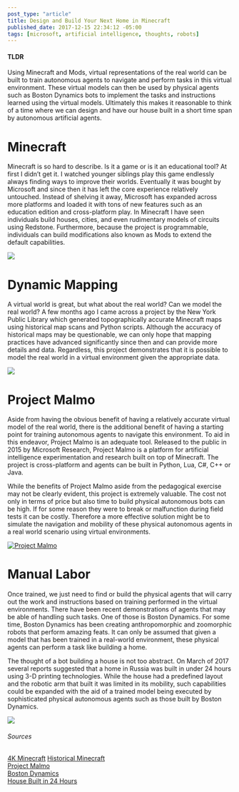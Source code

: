 ```yaml
---
post_type: "article" 
title: Design and Build Your Next Home in Minecraft
published_date: 2017-12-15 22:34:12 -05:00
tags: [microsoft, artificial intelligence, thoughts, robots]
---
```


#### TLDR

Using Minecraft and Mods, virtual representations of the real world can be built to train autonomous agents to navigate and perform tasks in this virtual environment. These virtual models can then be used by physical agents such as Boston Dynamics bots to implement the tasks and instructions learned using the virtual models. Ultimately this makes it reasonable to think of a time where we can design and have our house built in a short time span by autonomous artificial agents.

# Minecraft 

Minecraft is so hard to describe. Is it a game or is it an educational tool? At first I didn’t get it. I watched younger siblings play this game endlessly always finding ways to improve their worlds. Eventually it was bought by Microsoft and since then it has left the core experience relatively untouched. Instead of shelving it away, Microsoft has expanded across more platforms and loaded it with tons of new features such as an education edition and cross-platform play. In Minecraft I have seen individuals build houses, cities, and even rudimentary models of circuits using Redstone. Furthermore, because the project is programmable, individuals can build modifications also known as Mods to extend the default capabilities.

![](/api/files/images/buildyourhouseminecraft1.png)

# Dynamic Mapping 

A virtual world is great, but what about the real world? Can we model the real world? A few months ago I came across a project by the New York Public Library which generated topographically accurate Minecraft maps using historical map scans and Python scripts. Although the accuracy of historical maps may be questionable, we can only hope that mapping practices have advanced significantly since then and can provide more details and data. Regardless, this project demonstrates that it is possible to model the real world in a virtual environment given the appropriate data. 

![](/api/files/images/buildyourhouseminecraft2.png)

# Project Malmo

Aside from having the obvious benefit of having a relatively accurate virtual model of the real world, there is the additional benefit of having a starting point for training autonomous agents to navigate this environment. To aid in this endeavor, Project Malmo is an adequate tool. Released to the public in 2015 by Microsoft Research, Project Malmo is a platform for artificial intelligence experimentation and research built on top of Minecraft. The project is cross-platform and agents can be built in Python, Lua, C#, C++ or Java. 

While the benefits of Project Malmo aside from the pedagogical exercise may not be clearly evident, this project is extremely valuable. The cost not only in terms of price but also time to build physical autonomous bots can be high. If for some reason they were to break or malfunction during field tests it can be costly. Therefore a more effective solution might be to simulate the navigation and mobility of these physical autonomous agents in a real world scenario using virtual environments. 

[![Project Malmo](/api/files/images/buildyourhouseminecraft3.png)](http://www.youtube.com/watch?v=KkVj_ddseO8)

# Manual Labor

Once trained, we just need to find or build the physical agents that will carry out the work and instructions based on training performed in the virtual environments. There have been recent demonstrations of agents that may be able of handling such tasks. One of those is Boston Dynamics. For some time, Boston Dynamics has been creating anthropomorphic and zoomorphic robots that perform amazing feats. It can only be assumed that given a model that has been trained in a real-world environment, these physical agents can perform a task like building a home. 

The thought of a bot building a house is not too abstract. On March of 2017 several reports suggested that a home in Russia was built in under 24 hours using 3-D printing technologies. While the house had a predefined layout and the robotic arm that built it was limited in its mobility, such capabilities could be expanded with the aid of a trained model being executed by sophisticated physical autonomous agents such as those built by Boston Dynamics.

![](/api/files/images/buildyourhouseminecraft4.png)

###### Sources

[4K Minecraft](https://www.engadget.com/2017/06/14/minecraft-4k-slider-xbox-one-x-e3-microsoft-mojang/)
[Historical Minecraft](https://github.com/NYPL/historical-minecraft/)  
[Project Malmo](https://www.microsoft.com/en-us/research/project/project-malmo/)  
[Boston Dynamics](https://www.bostondynamics.com)  
[House Built in 24 Hours](http://mentalfloss.com/article/92757/3d-printed-house-built-24-hours-russia)
